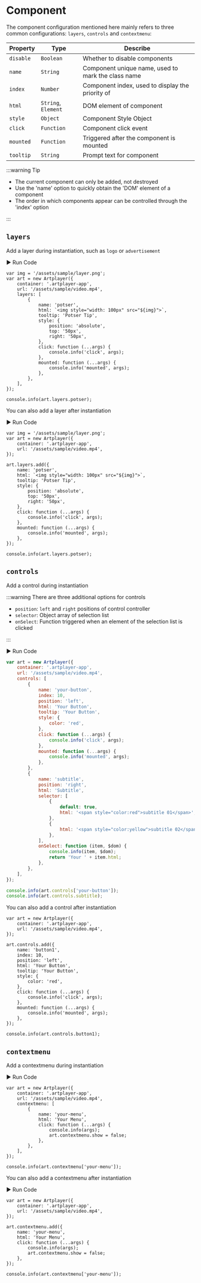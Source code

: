 # Component

The component configuration mentioned here mainly refers to three common configurations: `layers`, `controls` and `contextmenu`:

| Property  | Type                | Describe                                           |
| --------- | ------------------- | -------------------------------------------------- |
| `disable` | `Boolean`           | Whether to disable components                      |
| `name`    | `String`            | Component unique name, used to mark the class name |
| `index`   | `Number`            | Component index, used to display the priority of   |
| `html`    | `String`, `Element` | DOM element of component                           |
| `style`   | `Object`            | Component Style Object                             |
| `click`   | `Function`          | Component click event                              |
| `mounted` | `Function`          | Triggered after the component is mounted           |
| `tooltip` | `String`            | Prompt text for component                          |

:::warning Tip

- The current component can only be added, not destroyed
- Use the 'name' option to quickly obtain the 'DOM' element of a component
- The order in which components appear can be controlled through the 'index' option

:::

## `layers`

Add a layer during instantiation, such as `logo` or `advertisement`

<div className="run-code">▶ Run Code</div>

```js{5-22}
var img = '/assets/sample/layer.png';
var art = new Artplayer({
    container: '.artplayer-app',
    url: '/assets/sample/video.mp4',
    layers: [
        {
            name: 'potser',
            html: `<img style="width: 100px" src="${img}">`,
            tooltip: 'Potser Tip',
            style: {
                position: 'absolute',
                top: '50px',
                right: '50px',
            },
            click: function (...args) {
                console.info('click', args);
            },
            mounted: function (...args) {
                console.info('mounted', args);
            },
        },
    ],
});

console.info(art.layers.potser);
```

You can also add a layer after instantiation

<div className="run-code">▶ Run Code</div>

```js{7-22}
var img = '/assets/sample/layer.png';
var art = new Artplayer({
    container: '.artplayer-app',
    url: '/assets/sample/video.mp4',
});

art.layers.add({
    name: 'potser',
    html: `<img style="width: 100px" src="${img}">`,
    tooltip: 'Potser Tip',
    style: {
        position: 'absolute',
        top: '50px',
        right: '50px',
    },
    click: function (...args) {
        console.info('click', args);
    },
    mounted: function (...args) {
        console.info('mounted', args);
    },
});

console.info(art.layers.potser);
```

## `controls`

Add a control during instantiation

:::warning There are three additional options for controls

- `position`: `left` and `right` positions of control controller
- `selector`: Object array of selection list
- `onSelect`: Function triggered when an element of the selection list is clicked

:::

<div className="run-code">▶ Run Code</div>

```js
var art = new Artplayer({
    container: '.artplayer-app',
    url: '/assets/sample/video.mp4',
    controls: [
        {
            name: 'your-button',
            index: 10,
            position: 'left',
            html: 'Your Button',
            tooltip: 'Your Button',
            style: {
                color: 'red',
            },
            click: function (...args) {
                console.info('click', args);
            },
            mounted: function (...args) {
                console.info('mounted', args);
            },
        },
        {
            name: 'subtitle',
            position: 'right',
            html: 'Subtitle',
            selector: [
                {
                    default: true,
                    html: '<span style="color:red">subtitle 01</span>',
                },
                {
                    html: '<span style="color:yellow">subtitle 02</span>',
                },
            ],
            onSelect: function (item, $dom) {
                console.info(item, $dom);
                return 'Your ' + item.html;
            },
        },
    ],
});

console.info(art.controls['your-button']);
console.info(art.controls.subtitle);
```

You can also add a control after instantiation

```js{6-22}
var art = new Artplayer({
    container: '.artplayer-app',
    url: '/assets/sample/video.mp4',
});

art.controls.add({
    name: 'button1',
    index: 10,
    position: 'left',
    html: 'Your Button',
    tooltip: 'Your Button',
    style: {
        color: 'red',
    },
    click: function (...args) {
        console.info('click', args);
    },
    mounted: function (...args) {
        console.info('mounted', args);
    },
});

console.info(art.controls.button1);
```

## `contextmenu`

Add a contextmenu during instantiation

<div className="run-code">▶ Run Code</div>

```js{4-13}
var art = new Artplayer({
    container: '.artplayer-app',
    url: '/assets/sample/video.mp4',
    contextmenu: [
        {
            name: 'your-menu',
            html: 'Your Menu',
            click: function (...args) {
                console.info(args);
                art.contextmenu.show = false;
            },
        },
    ],
});

console.info(art.contextmenu['your-menu']);
```

You can also add a contextmenu after instantiation

<div className="run-code">▶ Run Code</div>

```js{6-13}
var art = new Artplayer({
    container: '.artplayer-app',
    url: '/assets/sample/video.mp4',
});

art.contextmenu.add({
    name: 'your-menu',
    html: 'Your Menu',
    click: function (...args) {
        console.info(args);
        art.contextmenu.show = false;
    },
});

console.info(art.contextmenu['your-menu']);
```
